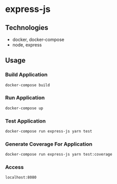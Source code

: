 # express-js

## Technologies

* docker, docker-compose
* node, express

## Usage

### Build Application

```bash
docker-compose build
```

### Run Application

```bash
docker-compose up
```

### Test Application

```bash
docker-compose run express-js yarn test
```

### Generate Coverage For Application

```bash
docker-compose run express-js yarn test:coverage
```

### Access

```bash
localhost:8080
```
